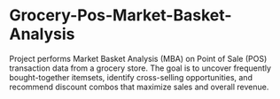 # Grocery-Pos-Market-Basket-Analysis
Project performs Market Basket Analysis (MBA) on Point of Sale (POS) transaction data from a grocery store. The goal is to uncover frequently bought-together itemsets, identify cross-selling opportunities, and recommend discount combos that maximize sales and overall revenue.

